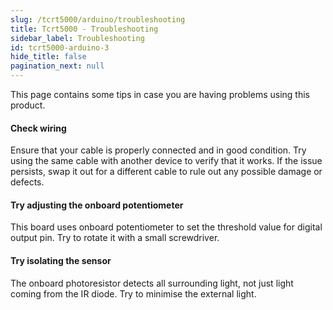 ```yaml
---
slug: /tcrt5000/arduino/troubleshooting
title: Tcrt5000 - Troubleshooting
sidebar_label: Troubleshooting
id: tcrt5000-arduino-3
hide_title: false
pagination_next: null
---
```


This page contains some tips in case you are having problems using this product.

<ExpandableSection title="My sensor doesn't work">

#### Check wiring
Ensure that your cable is properly connected and in good condition. Try using the same cable with another device to verify that it works. If the issue persists, swap it out for a different cable to rule out any possible damage or defects.

#### Try adjusting the onboard potentiometer
This board uses onboard potentiometer to set the threshold value for digital output pin. Try to rotate it with a small screwdriver.

#### Try isolating the sensor
The onboard photoresistor detects all surrounding light, not just light coming from the IR diode. Try to minimise the external light.

</ExpandableSection>